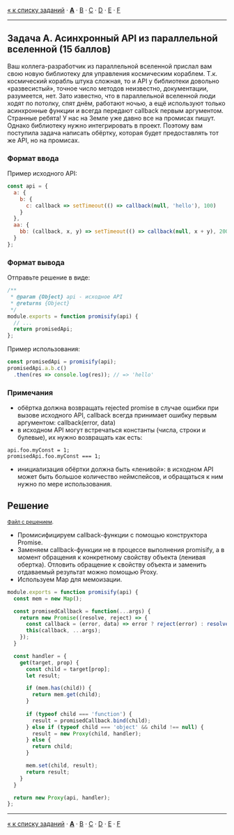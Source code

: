 
[« к списку заданий](../../README.md) · **[A](../A/README.md)** · [B](../B/README.md) · [C](../C/README.md) · [D](../D/README.md) · [E](../E/README.md) · [F](../F/README.md)

------

<a name="task-A"><h2>Задача А. Асинхронный API из параллельной вселенной (15 баллов)</h2></a>

Ваш коллега-разработчик из параллельной вселенной прислал вам свою новую библиотеку для управления космическим кораблем. Т.к. космический корабль штука сложная, то и API у библиотеки довольно «развесистый», точное число методов неизвестно, документации, разумеется, нет. Зато известно, что в параллельной вселенной люди ходят по потолку, спят днём, работают ночью, а ещё используют только асинхронные функции и всегда передают callback первым аргументом. Странные ребята! У нас на Земле уже давно все на промисах пишут. Однако библиотеку нужно интегрировать в проект. Поэтому вам поступила задача написать обёртку, которая будет предоставлять тот же API, но на промисах.

### Формат ввода
Пример исходного API:
``` js
const api = {
  a: {
    b: {
      c: callback => setTimeout(() => callback(null, 'hello'), 100)
    }  
  },
  aa: {
    bb: (callback, x, y) => setTimeout(() => callback(null, x + y), 200)
  }
};
```

### Формат вывода
Отправьте решение в виде:
``` js
/**
 * @param {Object} api - исходное API
 * @returns {Object}
 */
module.exports = function promisify(api) {
  // ...
  return promisedApi;
};
```
Пример использования:
``` js
const promisedApi = promisify(api);
promisedApi.a.b.c()
  .then(res => console.log(res)); // => 'hello'
```

### Примечания

* обёртка должна возвращать rejected promise в случае ошибки при вызове исходного API, callback всегда принимает ошибку первым аргументом:
callback(error, data)
* в исходном API могут встречаться константы (числа, строки и булевые), их нужно возвращать как есть:
```
api.foo.myConst = 1;  
promisedApi.foo.myConst === 1;
```
* инициализация обёртки должна быть «ленивой»: в исходном API может быть большое количество неймспейсов, и обращаться к ним нужно по мере использования.

Решение
------
<sup>[Файл с решением](answer/index.js).</sup>

* Промисифицируем callback-функции с помощью конструктора Promise.
* Заменяем callback-функции не в процессе выполнения promisify, а в момент обращения к конкретному свойству объекта (ленивая обертка). Отловить обращение к свойству объекта и заменить отдаваемый результат можно помощью Proxy.
* Используем Map для мемоизации.

``` js
module.exports = function promisify(api) {  
  const mem = new Map();

  const promisedCallback = function(...args) {
    return new Promise((resolve, reject) => {
      const callback = (error, data) => error ? reject(error) : resolve(data);
      this(callback, ...args);
    });
  }

  const handler = {
    get(target, prop) {
      const child = target[prop];
      let result;

      if (mem.has(child)) {
        return mem.get(child);
      }
  
      if (typeof child === 'function') {
        result = promisedCallback.bind(child);
      } else if (typeof child === 'object' && child !== null) {
        result = new Proxy(child, handler);
      } else {
        return child;
      }

      mem.set(child, result);
      return result;
    }
  }

  return new Proxy(api, handler);
};
```

------

[« к списку заданий](../../README.md) · **[A](../A/README.md)** · [B](../B/README.md) · [C](../C/README.md) · [D](../D/README.md) · [E](../E/README.md) · [F](../F/README.md)